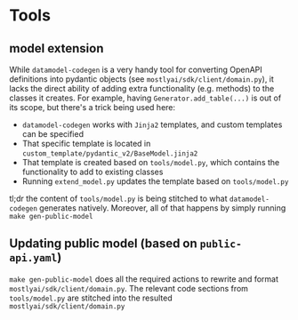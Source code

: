 # Tools

## model extension

While `datamodel-codegen` is a very handy tool for converting OpenAPI definitions into
pydantic objects (see `mostlyai/sdk/client/domain.py`), it lacks the direct ability of adding extra functionality (e.g. methods)
to the classes it creates. For example, having `Generator.add_table(...)` is out of its scope, but
there's a trick being used here:
- `datamodel-codegen` works with `Jinja2` templates, and custom templates can be specified
- That specific template is located in `custom_template/pydantic_v2/BaseModel.jinja2`
- That template is created based on `tools/model.py`, which contains the functionality to add to existing classes
- Running `extend_model.py` updates the template based on `tools/model.py`

tl;dr the content of `tools/model.py` is being stitched to what `datamodel-codegen` generates natively.
Moreover, all of that happens by simply running `make gen-public-model`

## Updating public model (based on `public-api.yaml`)

`make gen-public-model` does all the required actions to rewrite and format `mostlyai/sdk/client/domain.py`. The relevant code sections from `tools/model.py` are stitched into the resulted `mostlyai/sdk/client/domain.py`
